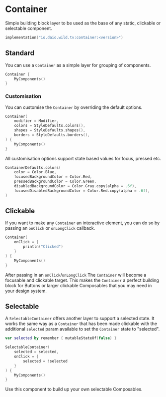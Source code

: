 # Container

Simple building block layer to be used as the base of any static, clickable or selectable 
component.

```kotlin
implementation("io.daio.wild.tv:container:<version>")
```

## Standard

You can use a `Container` as a simple layer for grouping of components.

```kotlin
Container {
    MyComponents()
}
```

### Customisation

You can customise the `Container` by overriding the default options.

```kotlin
Container(
    modifier = Modifier,
    colors = StyleDefaults.colors(),
    shapes = StyleDefaults.shapes(),
    borders = StyleDefaults.borders(),
) {
    MyComponents()
}
```

All customisation options support state based values for focus, pressed etc.

```kotlin
ContainerDefaults.colors(
    color = Color.Blue,
    focusedBackgroundColor = Color.Red,
    pressedBackgroundColor = Color.Green,
    disabledBackgroundColor = Color.Gray.copy(alpha = .6f),
    focusedDisabledBackgroundColor = Color.Red.copy(alpha = .6f),
)
```

## Clickable

If you want to make any `Container` an interactive element, you can do so by passing an 
`onClick` or `onLongClick` callback.

```kotlin
Container(
    onClick = {
        println("Clicked")
    }
) {
    MyComponents()
}
```

After passing in an `onClick`/`onLongClick` The `Container` will become a focusable and clickable 
target. This makes the `Container` a perfect building block for Buttons or larger clickable 
Composables that you may need in your design system.

## Selectable

A `SelectableContainer` offers another layer to support a selected state. It works the same way
as a `Container` that has been made clickable with the additional `selected` param available to
set the `Container` state to "selected".  

```kotlin
var selected by remember { mutableStateOf(false) }

SelectableContainer(
    selected = selected,
    onClick = {
        selected = !selected
    }
) {
    MyComponents()
}
```

Use this component to build up your own selectable Composables.
